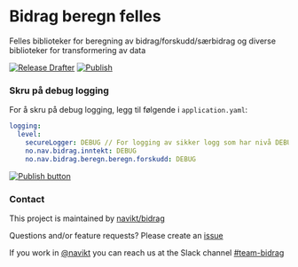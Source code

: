 # Bidrag beregn felles
Felles biblioteker for beregning av bidrag/forskudd/særbidrag og diverse biblioteker for transformering av data

[![Release Drafter](https://github.com/navikt/bidrag-beregn-felles/actions/workflows/release-draft.yaml/badge.svg?branch=main)](https://github.com/navikt/bidrag-beregn-felles/actions/workflows/release-draft.yaml)
[![Publish](https://github.com/navikt/bidrag-beregn-felles/actions/workflows/publish.yaml/badge.svg?branch=main)](https://github.com/navikt/bidrag-beregn-felles/actions/workflows/publish.yaml)

### Skru på debug logging

For å skru på debug logging, legg til følgende i `application.yaml`:

```yaml
logging:
  level:
    secureLogger: DEBUG // For logging av sikker logg som har nivå DEBUG
    no.nav.bidrag.inntekt: DEBUG
    no.nav.bidrag.beregn.beregn.forskudd: DEBUG
```


[![Publish button]][Release draft]

### Contact

This project is maintained by [navikt/bidrag](CODEOWNERS)

Questions and/or feature requests? Please create an [issue](https://github.com/navikt/bidrag-felles/issues)

If you work in [@navikt](https://github.com/navikt) you can reach us at the Slack
channel [#team-bidrag](https://nav-it.slack.com/archives/CAZ7A2074)

<!---------------------------------------------------------------------------->

[Publish button]: https://img.shields.io/badge/Publiser_siste_release_draft-37a779?style=for-the-badge
[Release draft]: https://github.com/navikt/bidrag-felles/releases
[#]: #

